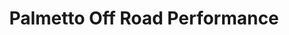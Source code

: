 ---
title: "Palmetto Off Road Performance"
url: /batesburg-leesville/palmetto-off-road-performance/
shop: car parts
---